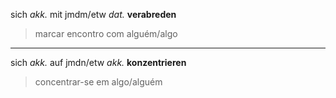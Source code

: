 
sich _akk._ mit jmdm/etw _dat._ __verabreden__
> marcar encontro com alguém/algo


---

sich _akk._ auf jmdn/etw _akk._ __konzentrieren__
> concentrar-se em algo/alguém
